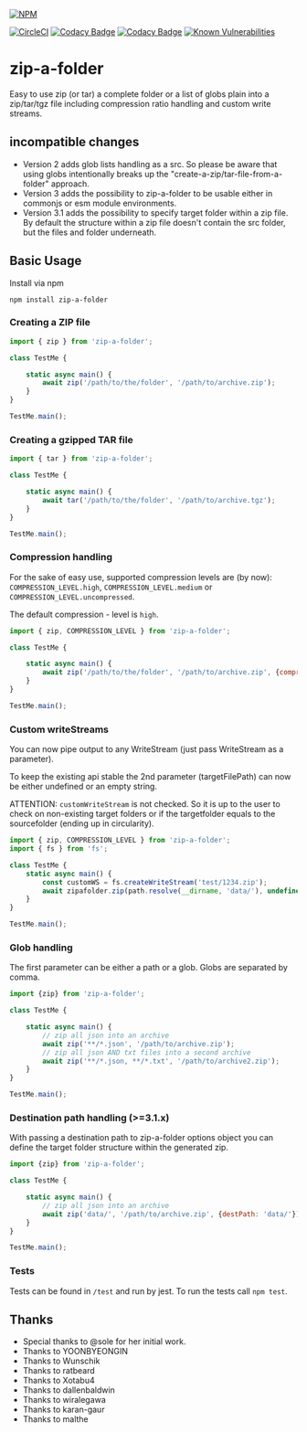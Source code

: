 [![NPM](https://nodei.co/npm/zip-a-folder.png)](https://nodei.co/npm/zip-a-folder/)

[![CircleCI](https://circleci.com/gh/maugenst/zip-a-folder.svg?style=shield&downloads=true&downloadRank=true&stars=true)](https://circleci.com/gh/maugenst/zip-a-folder)
[![Codacy Badge](https://app.codacy.com/project/badge/Grade/df3f742eabe741029c221fd602407d0f)](https://app.codacy.com/gh/maugenst/zip-a-folder/dashboard?utm_source=gh&utm_medium=referral&utm_content=&utm_campaign=Badge_grade)
[![Codacy Badge](https://app.codacy.com/project/badge/Coverage/df3f742eabe741029c221fd602407d0f)](https://app.codacy.com/gh/maugenst/zip-a-folder/dashboard?utm_source=gh&utm_medium=referral&utm_content=&utm_campaign=Badge_coverage)
[![Known Vulnerabilities](https://snyk.io/test/github/maugenst/zip-a-folder/badge.svg)](https://snyk.io/test/github/maugenst/zip-a-folder)

# zip-a-folder
Easy to use zip (or tar) a complete folder or a list of globs plain into a zip/tar/tgz file 
including compression ratio handling and custom write streams.

## incompatible changes
* Version 2 adds glob lists handling as a src. So please be aware that using globs intentionally breaks up the "create-a-zip/tar-file-from-a-folder" approach.
* Version 3 adds the possibility to zip-a-folder to be usable either in commonjs or esm module environments.
* Version 3.1 adds the possibility to specify target folder within a zip file. By default the structure within a zip file doesn't contain the src folder, but the files and folder underneath.  

## Basic Usage

Install via npm

```
npm install zip-a-folder
```

### Creating a ZIP file

```js
import { zip } from 'zip-a-folder';

class TestMe {

    static async main() {
        await zip('/path/to/the/folder', '/path/to/archive.zip');
    }
}

TestMe.main();
```

### Creating a gzipped TAR file

```js
import { tar } from 'zip-a-folder';

class TestMe {

    static async main() {
        await tar('/path/to/the/folder', '/path/to/archive.tgz');
    }
}

TestMe.main();
```

### Compression handling

For the sake of easy use, supported compression levels are (by now):
`COMPRESSION_LEVEL.high`, `COMPRESSION_LEVEL.medium` or `COMPRESSION_LEVEL.uncompressed`. 

The default compression - level is `high`.

```js
import { zip, COMPRESSION_LEVEL } from 'zip-a-folder';

class TestMe {

    static async main() {
        await zip('/path/to/the/folder', '/path/to/archive.zip', {compression: COMPRESSION_LEVEL.high});
    }
}

TestMe.main();
```
### Custom writeStreams
You can now pipe output to any WriteStream (just pass WriteStream as a parameter).

To keep the existing api stable the 2nd parameter (targetFilePath) can now be either undefined or 
an empty string.

ATTENTION: `customWriteStream` is not checked. So it is up to the user to check 
on non-existing target folders or if the targetfolder equals to the sourcefolder 
(ending up in circularity).

```js
import { zip, COMPRESSION_LEVEL } from 'zip-a-folder';
import { fs } from 'fs';

class TestMe {
    static async main() {
        const customWS = fs.createWriteStream('test/1234.zip');
        await zipafolder.zip(path.resolve(__dirname, 'data/'), undefined, {customWriteStream: customWS});    
    }
}

TestMe.main();
```

### Glob handling

The first parameter can be either a path or a glob. Globs are separated by comma.

```js
import {zip} from 'zip-a-folder';

class TestMe {

    static async main() {
        // zip all json into an archive
        await zip('**/*.json', '/path/to/archive.zip');
        // zip all json AND txt files into a second archive
        await zip('**/*.json, **/*.txt', '/path/to/archive2.zip');
    }
}

TestMe.main();
```

### Destination path handling (>=3.1.x)

With passing a destination path to zip-a-folder options object you can define the target folder structure
within the generated zip.

```js
import {zip} from 'zip-a-folder';

class TestMe {

    static async main() {
        // zip all json into an archive
        await zip('data/', '/path/to/archive.zip', {destPath: 'data/'});
    }
}

TestMe.main();
```

### Tests

Tests can be found in `/test` and run by jest. To run the tests call ``npm test``.

## Thanks

* Special thanks to @sole for her initial work.
* Thanks to YOONBYEONGIN
* Thanks to Wunschik
* Thanks to ratbeard
* Thanks to Xotabu4
* Thanks to dallenbaldwin
* Thanks to wiralegawa
* Thanks to karan-gaur
* Thanks to malthe 